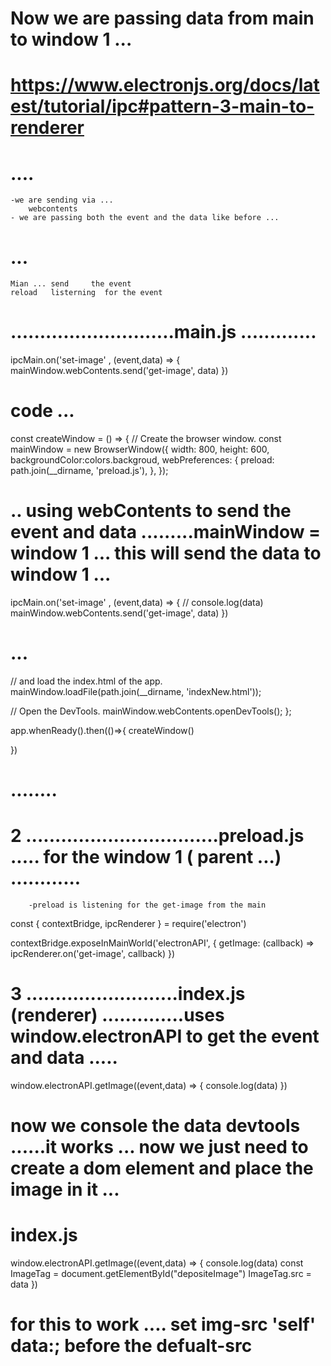 #  Now we are passing data from  main to window 1 ...


 # https://www.electronjs.org/docs/latest/tutorial/ipc#pattern-3-main-to-renderer



# ....

    -we are sending via ...
        webcontents 
    - we are passing both the event and the data like before ...


# ... 
    Mian ... send     the event 
    reload   listerning  for the event 


# ............................main.js ............. 

 ipcMain.on('set-image' , (event,data) => {
      mainWindow.webContents.send('get-image', data)
  })

# code ...
 const createWindow = () => {
  // Create the browser window.
  const mainWindow = new BrowserWindow({
    width: 800,
    height: 600,
    backgroundColor:colors.backgroud,
    webPreferences: {
      preload: path.join(__dirname, 'preload.js'),
    },
  });

# .. using webContents to send the event and data .........mainWindow = window 1 ... this will send the data to window 1 ...
  ipcMain.on('set-image' , (event,data) => {
      // console.log(data)
      mainWindow.webContents.send('get-image', data)
  })
# ...
  // and load the index.html of the app.
  mainWindow.loadFile(path.join(__dirname, 'indexNew.html'));

  // Open the DevTools.
  mainWindow.webContents.openDevTools();
};

app.whenReady().then(()=>{
  createWindow() 

})
# ........


# 2  .................................preload.js ..... for the  window 1 ( parent ...) ............
        -preload is listening for the get-image from the main


const { contextBridge, ipcRenderer } = require('electron')

contextBridge.exposeInMainWorld('electronAPI', {
    getImage: (callback) => ipcRenderer.on('get-image', callback)
})


# 3 ..........................index.js (renderer) ..............uses window.electronAPI to get the event and data .....



window.electronAPI.getImage((event,data) => {
    console.log(data)
})

# now we console the data devtools ......it works ... now we just need to create a dom element and place the image in it ...



# index.js 


window.electronAPI.getImage((event,data) => {
    console.log(data)
    const ImageTag = document.getElementById("depositeImage")
    ImageTag.src = data
}) 

# for this to work .... set img-src 'self' data:;  before the defualt-src 